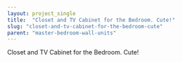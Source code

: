 ```yaml
---
layout: project_single
title:  "Closet and TV Cabinet for the Bedroom. Cute!"
slug: "closet-and-tv-cabinet-for-the-bedroom-cute"
parent: "master-bedroom-wall-units"
---
```

Closet and TV Cabinet for the Bedroom. Cute!